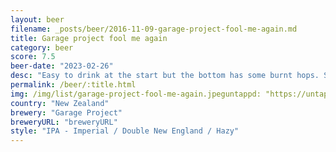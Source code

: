 ```yaml
---
layout: beer
filename: _posts/beer/2016-11-09-garage-project-fool-me-again.md
title: Garage project fool me again
category: beer
score: 7.5
beer-date: "2023-02-26"
desc: "Easy to drink at the start but the bottom has some burnt hops. Still decent"
permalink: /beer/:title.html
img: /img/list/garage-project-fool-me-again.jpeguntappd: "https://untappd.com/b/garage-project-fool-me-again/5112839"
country: "New Zealand"
brewery: "Garage Project"
breweryURL: "breweryURL"
style: "IPA - Imperial / Double New England / Hazy"
---
```

